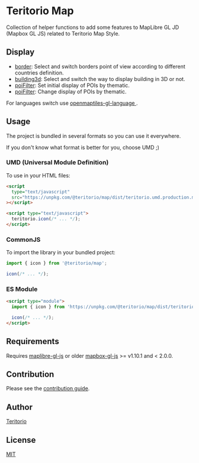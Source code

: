 # Teritorio Map

Collection of helper functions to add some features to MapLibre GL JD (Mapbox GL JS) related to Teritorio Map Style.

## Display

- [border](https://teritorio.github.io/teritorio-map/border): Select and switch borders point of view according to different countries definition.
- [building3d](https://teritorio.github.io/teritorio-map/building3d): Select and switch the way to display building in 3D or not.
- [poiFilter](https://teritorio.github.io/teritorio-map/poiFilter/index-initial-settings.html): Set initial display of POIs by thematic.
- [poiFilter](https://teritorio.github.io/teritorio-map/poiFilter/index-change.html): Change display of POIs by thematic.

For languages switch use [ openmaptiles-gl-language
](https://github.com/teritorio/openmaptiles-gl-language).

## Usage

The project is bundled in several formats so you can use it everywhere.

If you don't know what format is better for you, choose UMD ;)

### UMD (Universal Module Definition)

To use in your HTML files:

```html
<script
  type="text/javascript"
  src="https://unpkg.com/@teritorio/map/dist/teritorio.umd.production.min.js"
></script>

<script type="text/javascript">
  teritorio.icon(/* ... */);
</script>
```

### CommonJS

To import the library in your bundled project:

```js
import { icon } from '@teritorio/map';

icon(/* ... */);
```

### ES Module

```html
<script type="module">
  import { icon } from 'https://unpkg.com/@teritorio/map/dist/teritorio.esm.js';

  icon(/* ... */);
</script>
```

## Requirements

Requires [maplibre-gl-js](https://maplibre.org/projects/#js) or older [mapbox-gl-js](https://github.com/mapbox/mapbox-gl-js) >= v1.10.1 and < 2.0.0.

## Contribution

Please see the [contribution guide](CONTRIBUTING.md).

## Author

[Teritorio](https://teritorio.fr)

## License

[MIT](LICENSE)
